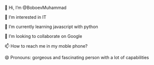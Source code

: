 👋 Hi, I’m @BoboevMuhammad

👀 I’m interested in IT

🌱 I’m currently learning javascript with python

💞️ I’m looking to collaborate on Google

📫 How to reach me in my moble phone?

😄 Pronouns: gorgeous and fascinating person with a lot of capabilities


<!---
BoboevMuhammad/BoboevMuhammad is a ✨ special ✨ repository because its `README.md` (this file) appears on your GitHub profile.
You can click the Preview link to take a look at your changes.
--->
